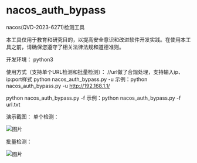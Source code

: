# nacos_auth_bypass
nacos(QVD-2023-6271)检测工具

本工具仅用于教育和研究目的，以提高安全意识和改进软件开发实践。在使用本工具之前，请确保您遵守了相关法律法规和道德准则。

开发环境：
python3

使用方式（支持单个URL检测和批量检测）：
//url做了合规处理，支持输入ip、ip:port样式
python nacos_auth_bypass.py -u
示例：python nacos_auth_bypass.py -u http://192.168.1.1/

python nacos_auth_bypass.py -f
示例：python nacos_auth_bypass.py -f url.txt

演示截图：
单个检测：

![图片](https://user-images.githubusercontent.com/50813688/225836092-b0aba5cf-5406-418c-afb8-4131dfea5b05.png)

批量检测：

![图片](https://user-images.githubusercontent.com/50813688/225835968-04ba88f8-2ae1-447a-a432-295fc65072df.png)

